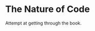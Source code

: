 # The Nature of Code

Attempt at getting through the book.

<!-- I will come back to this I promise. -->
<!-- I will come back to this I promise. -->
<!-- I will come back to this I promise. -->
<!-- I will come back to this I promise. -->
<!-- I will come back to this I promise. -->
<!-- I will come back to this I promise. -->
<!-- I will come back to this I promise. -->
<!-- I will come back to this I promise. -->
<!-- I will come back to this I promise. -->
<!-- I will come back to this I promise. -->
